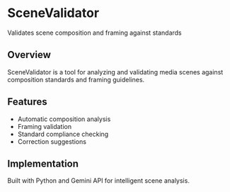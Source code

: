 # SceneValidator

Validates scene composition and framing against standards

## Overview

SceneValidator is a tool for analyzing and validating media scenes against composition standards and framing guidelines.

## Features

- Automatic composition analysis
- Framing validation
- Standard compliance checking
- Correction suggestions

## Implementation

Built with Python and Gemini API for intelligent scene analysis.